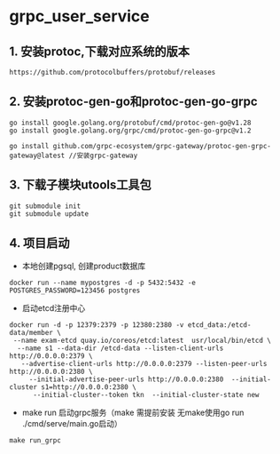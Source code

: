 ﻿# grpc_user_service

## 1. 安装protoc,下载对应系统的版本

```text
https://github.com/protocolbuffers/protobuf/releases
```

## 2. 安装protoc-gen-go和protoc-gen-go-grpc

```shell
go install google.golang.org/protobuf/cmd/protoc-gen-go@v1.28
go install google.golang.org/grpc/cmd/protoc-gen-go-grpc@v1.2

go install github.com/grpc-ecosystem/grpc-gateway/protoc-gen-grpc-gateway@latest //安装grpc-gateway
```

## 3. 下载子模块utools工具包

```text
git submodule init
git submodule update
```

## 4. 项目启动

- 本地创建pgsql, 创建product数据库

```shell
docker run --name mypostgres -d -p 5432:5432 -e POSTGRES_PASSWORD=123456 postgres
```

- 启动etcd注册中心

```shell
docker run -d -p 12379:2379 -p 12380:2380 -v etcd_data:/etcd-data/member \
 --name exam-etcd quay.io/coreos/etcd:latest  usr/local/bin/etcd \
  --name s1 --data-dir /etcd-data --listen-client-urls http://0.0.0.0:2379 \
   --advertise-client-urls http://0.0.0.0:2379 --listen-peer-urls http://0.0.0.0:2380 \
     --initial-advertise-peer-urls http://0.0.0.0:2380  --initial-cluster s1=http://0.0.0.0:2380 \
      --initial-cluster--token tkn  --initial-cluster-state new
```

- make run 启动grpc服务（make 需提前安装 无make使用go run ./cmd/serve/main.go启动）

```shell
make run_grpc
```
